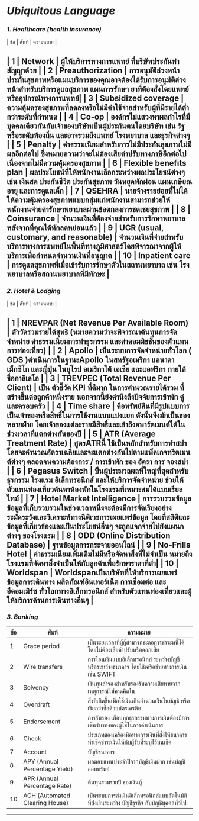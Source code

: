 # *Ubiquitous Language*

### *1. Healthcare (health insurance)*

| ข้อ | ศัพท์ | ความหมาย | 

| 1 | Network | ผู้ให้บริการทางการแพทย์ ที่บริษัทประกันทำสัญญาด้วย |
| 2 | Preauthorization | การอนุมัติล่วงหน้าประกันสุขภาพหรือแผนบริการของคุณอาจต้องได้รับการอนุมัติล่วงหน้าสำหรับบริการดูแลสุขภาพ แผนการรักษา ยาที่ต้องสั่งโดยแพทย์ หรืออุปกรณ์ทางการแพทย์|
| 3 | Subsidized coverage | ความคุ้มครองสุขภาพที่ลดลงหรือไม่มีค่าใช้จ่ายสำหรับผู้ที่มีรายได้ต่ำกว่าระดับที่กำหนด |
| 4 | Co-op | องค์กรไม่แสวงหาผลกำไรที่มีบุคคลเดียวกันกับเจ้าของบริษัทเป็นผู้ประกันตนโดยบริษัท เช่น รัฐ หรือระดับท้องถิ่น และอาจรวมถึงแพทย์ โรงพยาบาล และธุรกิจต่างๆ |
| 5 | Penalty | ค่าธรรมเนียมสำหรับการไม่มีประกันสุขภาพไม่มีผลอีกต่อไป ซึ่งหมายความว่าจะไม่ต้องเสียค่าปรับทางภาษีอีกต่อไปเนื่องจากไม่มีความคุ้มครองสุขภาพ |
| 6 | Flexible benefits plan | ผลประโยชน์ที่ให้พนักงานเลือกระหว่างผลประโยชน์ต่างๆ เช่น เงินสด ประกันชีวิต ประกันสุขภาพ วันหยุดพักผ่อน แผนเกษียณอายุ และการดูแลเด็ก |
| 7 | QSEHRA | นายจ้างรายย่อยที่ไม่ได้ให้ความคุ้มครองสุขภาพแบบกลุ่มแก่พนักงานสามารถช่วยให้พนักงานจ่ายค่ารักษาพยาบาลผ่านข้อตกลงการชดเชยสุขภาพ |
| 8 | Coinsurance | จำนวนเงินที่ต้องจ่ายสำหรับการรักษาพยาบาลหลังจากที่คุณได้หักลดหย่อนแล้ว |
| 9 | UCR (usual, customary, and reasonable) | จำนวนเงินที่จ่ายสำหรับบริการทางการแพทย์ในพื้นที่ทางภูมิศาสตร์โดยพิจารณาจากผู้ให้บริการเพื่อกำหนดจำนวนเงินที่อนุญาต |
| 10 | Inpatient care | การดูแลสุขภาพที่เมื่อเข้ารับการรักษาตัวในสถานพยาบาล เช่น โรงพยาบาลหรือสถานพยาบาลที่มีทักษะ |
---
### *2. Hotel & Lodging*

| ข้อ | ศัพท์ | ความหมาย | 

| 1 | NREVPAR (Net Revenue Per Available Room) | ตัววัดรวมรายได้สุทธิ (หมายความว่าจะพิจารณาต้นทุนการจัดจำหน่าย ค่าธรรมเนียมการทำธุรกรรม และค่าคอมมิชชั่นของตัวแทนการท่องเที่ยว)  |
| 2 | Apollo | เป็นระบบการจัดจำหน่ายทั่วโลก ( GDS )ดำเนินการในฐานะApollo ในสหรัฐอเมริกา แคนาดา เม็กซิโก และญี่ปุ่น ในยุโรป อเมริกาใต้ เอเชีย และแอฟริกา ภายใต้ชื่อกาลิเลโอ  |
| 3 | TREVPEC (Total Revenue Per Client) | เป็น ตัวชี้วัด KPI ที่ดีมาก ในการคำนวณรายได้รวม ที่ สร้างขึ้นต่อลูกค้าหนึ่งราย นอกจากนี้ยังคำนึงถึงปัจจัยการเข้าพัก คู่และครอบครัว |
| 4 | Time share | คือทรัพย์สินที่มีรูปแบบการเป็นเจ้าของหรือสิทธิ์ในการใช้งานแบบแบ่งแยก ดังนั้นจึงมักเป็นของหลายฝ่าย โดยเจ้าของแต่ละรายมีสิทธิ์และเข้าถึงอพาร์ตเมนต์ได้ในช่วงเวลาที่แตกต่างกันของปี |
| 5 | ATR (Average Treatment Rate) | สูตรATRนี้ ใช้เป็นหลักสำหรับการทำสปา โดยจะคำนวณอัตราเฉลี่ยและจะแตกต่างกันไปตามแพ็คเกจทรีตเมนต์ต่างๆ ตลอดจนความต้องการ / การเข้าพัก ของ อัตรา การ จองสปา |
| 6 | Pegasus Switch | ป็นผู้ประมวลผลที่ใหญ่ที่สุดสำหรับ ธุรกรรม โรงแรม อิเล็กทรอนิกส์ และให้บริการจัดจำหน่าย ช่วยให้ตัวแทนท่องเที่ยวค้นหาห้องพักในโรงแรมที่เหมาะสมได้แบบเรียลไทม์ |
| 7 | Hotel Market Intelligence | การรวบรวมข้อมูล ข้อมูลที่เก็บรวบรวมในช่วงเวลาหนึ่งจะต้องมีการจัดเรียงอย่างระมัดระวังและวิเคราะห์ทางนิติเวชการเผยแพร่ข้อมูล โดยที่สถิติและข้อมูลที่เกี่ยวข้องและเป็นประโยชน์อื่นๆ จะถูกแจกจ่ายไปยังแผนกต่างๆ ของโรงแรม |
| 8 | ODD (Online Distribution Database) | ฐานข้อมูลการกระจายออนไลน์ |
| 9 | No-Frills Hotel | ค่าธรรมเนียมเพิ่มเติมไม่มีหรือจัดหาสิ่งที่ไม่จำเป็น หมายถึงโรงแรมที่จัดหาสิ่งจำเป็นให้กับลูกค้าเพื่อรักษาราคาที่ต่ำ|
| 10 | Worldspan | Worldspanเป็นบริษัทที่ให้บริการเผยแพร่ข้อมูลการเดินทาง ผลิตภัณฑ์อินเทอร์เน็ต การเชื่อมต่อ และอีคอมเมิร์ซ ทั่วโลกทางอิเล็กทรอนิกส์ สำหรับตัวแทนท่องเที่ยวและผู้ให้บริการด้านการเดินทางอื่นๆ |
---
### *3. Banking*

| ข้อ | ศัพท์ | ความหมาย | 
| ----------- | ----------- | ----------|
| 1 | Grace period | เป็นระยะเวลาที่ผู้กู้สามารถชะลอการชำระหนี้ได้ โดยไม่ต้องเสียค่าปรับหรือดอกเบี้ย |
| 2 | Wire transfers | การโอนเงินแบบอิเล็กทรอนิกส์ ระหว่างบัญชี หรือระหว่างธนาคาร โดยใช้เครือข่ายทางการเงินเช่น SWIFT |
| 3 | Solvency | เงินทุนสำรองสำหรับรองรับความเสียหายจากเหตุการณ์ไม่คาดคิดใน |
| 4 | Overdraft | สิ่งที่เกิดขึ้นเมื่อใช้เงินเกินจำนวนเงินในบัญชี หรือเรียกว่าซื้อด้วยบัตรเครดิต |
| 5 | Endorsement | การรับรอง เกือบทุกธุรกรรมทางการเงินต้องมีการเซ็นรับรองของผู้ใช้ในการดำเนินการ |
| 6 | Check | ประเภทของเครื่องมือทางการเงินที่สั่งให้ธนาคารทำเช็คชำระเงินให้กับผู้รับที่ระบุไว้บนเช็ค |
| 7 | Account | บัญชีธนาคาร |
| 8 | APY (Annual Percentage Yield) | ผลตอบแทนประจำปีจากบัญชีเงินฝาก เช่นบัญชีออมทรัพย์ |
| 9 | APR (Annual Percentage Rate) | ต้นทุนรวมรายปี ของเงินกู้ |
| 10 | ACH (Automated Clearing House) | เป็นระบบการส่งเงินอิเล็กทรอนิกส์แบบอัตโนมัติ ที่ส่งเงินระหว่าง บัญชีธุรกิจ กับบัญชีบุคคลทั่วไป |
---
